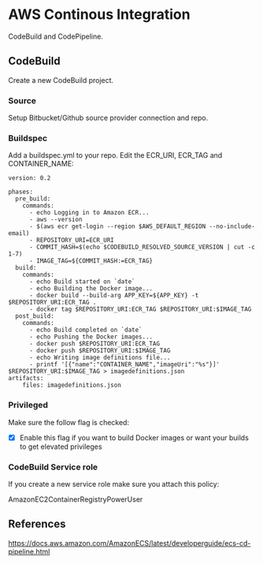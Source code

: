 # AWS Continous Integration

CodeBuild and CodePipeline.

## CodeBuild

Create a new CodeBuild project.

### Source

Setup Bitbucket/Github source provider connection and repo.

### Buildspec

Add a buildspec.yml to your repo. Edit the ECR_URI, ECR_TAG and CONTAINER_NAME:

```
version: 0.2

phases:
  pre_build:
    commands:
      - echo Logging in to Amazon ECR...
      - aws --version
      - $(aws ecr get-login --region $AWS_DEFAULT_REGION --no-include-email)
      - REPOSITORY_URI=ECR_URI
      - COMMIT_HASH=$(echo $CODEBUILD_RESOLVED_SOURCE_VERSION | cut -c 1-7)
      - IMAGE_TAG=${COMMIT_HASH:=ECR_TAG}
  build:
    commands:
      - echo Build started on `date`
      - echo Building the Docker image...
      - docker build --build-arg APP_KEY=${APP_KEY} -t $REPOSITORY_URI:ECR_TAG .
      - docker tag $REPOSITORY_URI:ECR_TAG $REPOSITORY_URI:$IMAGE_TAG
  post_build:
    commands:
      - echo Build completed on `date`
      - echo Pushing the Docker images...
      - docker push $REPOSITORY_URI:ECR_TAG
      - docker push $REPOSITORY_URI:$IMAGE_TAG
      - echo Writing image definitions file...
      - printf '[{"name":"CONTAINER_NAME","imageUri":"%s"}]' $REPOSITORY_URI:$IMAGE_TAG > imagedefinitions.json
artifacts:
    files: imagedefinitions.json

```
### Privileged

Make sure the follow flag is checked:

- [x] Enable this flag if you want to build Docker images or want your builds to get elevated privileges

### CodeBuild Service role

If you create a new service role make sure you attach this policy:

AmazonEC2ContainerRegistryPowerUser

## References

https://docs.aws.amazon.com/AmazonECS/latest/developerguide/ecs-cd-pipeline.html
